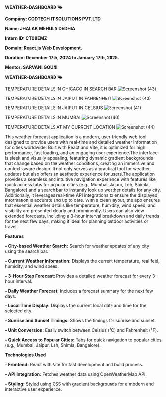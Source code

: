 **WEATHER-DASHBOARD 🌤️**

**Company: CODTECH IT SOLUTIONS PVT.LTD**

**Name: JHALAK MEHULA DEDHIA**

**Intern ID: CT08EMZ**

**Domain: React.js Web Development.**

**Duration: December 17th, 2024 to January 17th, 2025.**

**Mentor: SARVANI GOUNI**


**WEATHER-DASHBOARD 🌤️**


TEMPERATURE DETAILS IN CHICAGO IN SEARCH BAR
![Screenshot (43)](https://github.com/user-attachments/assets/dea819b0-0ab3-4168-b9b0-b20c267fbc16)

TEMPERATURE DETAILS IN JAIPUT IN FAHRENHEIT 
![Screenshot (42)](https://github.com/user-attachments/assets/e60b3d5e-d708-4ed2-9a3b-262e469a72fc)

TEMPERATURE DETAILS IN JAIPUT IN CELSIUS 
![Screenshot (41)](https://github.com/user-attachments/assets/ead35d3f-fd5e-4538-bd61-f5e0dcce2d87)

TEMPERATURE DETAILS IN MUMBAI
![Screenshot (40)](https://github.com/user-attachments/assets/f280273a-21ae-4565-ba00-38b410a5d821)

TEMPERATURE DETAILS AT MY CURRENT LOCATION
![Screenshot (44)](https://github.com/user-attachments/assets/9dbb42c9-d97e-408f-b9b1-e12e905fb1b1)




This weather forecast application is a modern, user-friendly web tool designed to provide users with real-time and detailed weather information for cities worldwide. Built with React and Vite, it is optimized for high performance, fast loading, and an engaging user experience.The interface is sleek and visually appealing, featuring dynamic gradient backgrounds that change based on the weather conditions, creating an immersive and context-aware design. It not only serves as a practical tool for weather updates but also offers an aesthetic experience for users.The application provides a seamless and intuitive navigation experience with features like quick access tabs for popular cities (e.g., Mumbai, Jaipur, Leh, Shimla, Bangalore) and a search bar to instantly look up weather details for any city. Additionally, it leverages real-time API integrations to ensure the displayed information is accurate and up to date. With a clean layout, the app ensures that essential weather details like temperature, humidity, wind speed, and visibility are presented clearly and prominently. Users can also view extended forecasts, including a 3-hour interval breakdown and daily trends for the next few days, making it ideal for planning outdoor activities or travel.

**Features**

**- City-based Weather Search:** Search for weather updates of any city using the search bar.

**- Current Weather Information:** Displays the current temperature, real feel, humidity, and wind speed.

**- 3-Hour Step Forecast:** Provides a detailed weather forecast for every 3-hour interval.

**- Daily Weather Forecast:** Includes a forecast summary for the next few days.

**- Local Time Display:** Displays the current local date and time for the selected city.

**- Sunrise and Sunset Timings:** Shows the timings for sunrise and sunset.

**- Unit Conversion:** Easily switch between Celsius (°C) and Fahrenheit (°F).

**- Quick Access to Popular Cities:** Tabs for quick navigation to popular cities (e.g., Mumbai, Jaipur, Leh, Shimla, Bangalore).


**Technologies Used**

**- Frontend:** React with Vite for fast development and build process.

**- API Integration:** Fetches weather data using OpenWeatherMap API.

**- Styling:** Styled using CSS with gradient backgrounds for a modern and interactive user experience.
